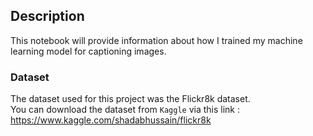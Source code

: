 ## Description

This notebook will provide information about how I trained my machine learning model for captioning images.

### Dataset

The dataset used for this project was the Flickr8k dataset.              
You can download the dataset from `Kaggle` via this link : https://www.kaggle.com/shadabhussain/flickr8k 

